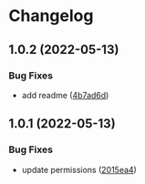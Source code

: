 # Changelog

## 1.0.2 (2022-05-13)


### Bug Fixes

* add readme ([4b7ad6d](https://github.com/flightsafe/frontend/commit/4b7ad6dbdaa96ec1f83d907fffacb27e9dff3b12))

## 1.0.1 (2022-05-13)


### Bug Fixes

* update permissions ([2015ea4](https://github.com/flightsafe/frontend/commit/2015ea4aee697381788e1b6c2628d84a2f0f82e4))
